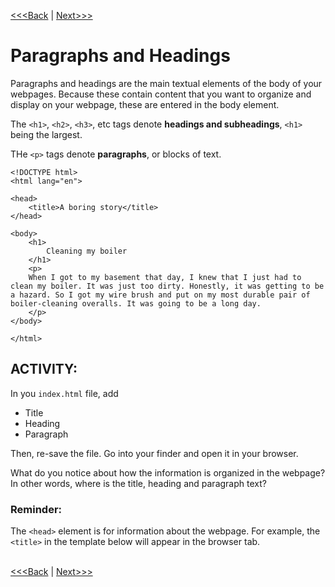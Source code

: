 [<<<Back](elements.md) | [Next>>>](links.md)

# Paragraphs and Headings

Paragraphs and headings are the main textual elements of the body of your webpages. Because these contain content that you want to organize and display on your webpage, these are entered in the body element. 

The `<h1>`, `<h2>`, `<h3>`, etc tags denote **headings and subheadings**, `<h1>` being the largest.

THe `<p>` tags denote **paragraphs**, or blocks of text.

```
<!DOCTYPE html>
<html lang="en">

<head>
	<title>A boring story</title>
</head>

<body>
	<h1>
		Cleaning my boiler
	</h1>
	<p>
	When I got to my basement that day, I knew that I just had to clean my boiler. It was just too dirty. Honestly, it was getting to be a hazard. So I got my wire brush and put on my most durable pair of boiler-cleaning overalls. It was going to be a long day.
	</p>
</body>

</html>
```

## ACTIVITY:
In you `index.html` file, add
<ul>
	<li> Title </li>
	<li> Heading </li>
	<li> Paragraph </li> 
</ul>
Then, re-save the file. Go into your finder and open it in your browser.

What do you notice about how the information is organized in the webpage? In other words, where is the title, heading and paragraph text?

### Reminder: 
The `<head>` element is for information about the webpage. For example, the `<title>` in the template below will appear in the browser tab.
<br/>
<br/>

[<<<Back](elements.md) | [Next>>>](links.md)